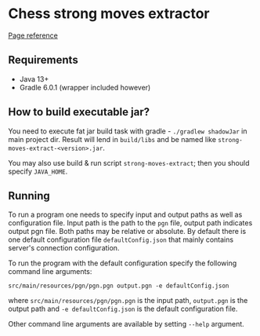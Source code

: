 # Chess strong moves extractor
[Page reference](http://www.cs.put.poznan.pl/mszelag/Teaching/teaching.html)

## Requirements
- Java 13+
- Gradle 6.0.1 (wrapper included however)

## How to build executable jar?
You need to execute fat jar build task with gradle - `./gradlew shadowJar` in main project dir.
Result will lend in `build/libs` and be named like `strong-moves-extract-<version>.jar`.

You may also use build & run script `strong-moves-extract`; then you should specify `JAVA_HOME`.

## Running
To run a program one needs to specify input and output paths as well as configuration file.
Input path is the path to the `pgn` file, output path indicates output pgn file. Both paths may be relative or absolute.
By default there is one default configuration file `defaultConfig.json` that mainly contains server's connection
configuration.

To run the program with the default configuration specify the following command line arguments:
```
src/main/resources/pgn/pgn.pgn output.pgn -e defaultConfig.json
```
where
`src/main/resources/pgn/pgn.pgn` is the input path, `output.pgn` is the output path and `-e defaultConfig.json` is the
default configuration file.

Other command line arguments are available by setting `--help` argument.
